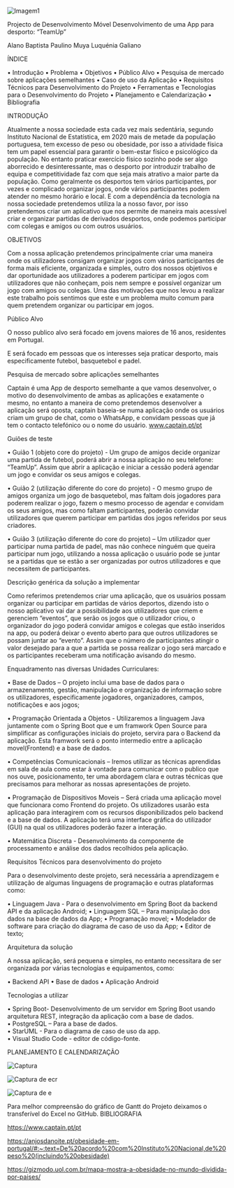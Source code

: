![Imagem1](https://user-images.githubusercontent.com/99680341/197422438-50bb6d0d-4a94-4d1f-9d3c-1bb538d984ec.png)

Projecto de Desenvolvimento Móvel
Desenvolvimento de uma App para desporto: “TeamUp”




















Alano Baptista
Paulino Muya
Luquénia Galiano


ÍNDICE

•	Introdução
•	Problema
•	Objetivos
•	Público Alvo
•	Pesquisa de mercado sobre aplicações semelhantes
•	Caso de uso da Aplicação
•	Requisitos Técnicos para Desenvolvimento do Projeto
•	Ferramentas e Tecnologias para o Desenvolvimento do Projeto
•	Planejamento e Calendarização
•	Bibliografia






















INTRODUÇÃO

Atualmente a nossa sociedade esta cada vez mais sedentária, segundo Instituto Nacional de Estatística, em 2020 mais de metade da população portuguesa, tem excesso de peso ou obesidade, por isso a atividade física tem um papel essencial para garantir o bem-estar físico e psicológico da população.
No entanto praticar exercício físico sozinho pode ser algo aborrecido e desinteressante, mas o desporto por introduzir trabalho de equipa e competitividade faz com que seja mais atrativo a maior parte da população. Como geralmente os desportos tem vários participantes, por vezes e complicado organizar jogos, onde vários participantes podem atender no mesmo horário e local. 
E com a dependência da tecnologia na nossa sociedade pretendemos utiliza la a nosso favor, por isso pretendemos criar um aplicativo que nos permite de maneira mais acessível criar e organizar partidas de derivados desportos, onde podemos participar com colegas e amigos ou com outros usuários.


OBJETIVOS

Com a nossa aplicação pretendemos principalmente criar uma maneira onde os utilizadores consigam organizar jogos com vários participantes de forma mais eficiente, organizada e simples, outro dos nossos objetivos e dar oportunidade aos utilizadores a poderem participar em jogos com utilizadores que não conheçam, pois nem sempre e possível organizar um jogo com amigos ou colegas.
Uma das motivações que nos levou a realizar este trabalho pois sentimos que este e um problema muito comum para quem pretendem organizar ou participar em jogos.



Público Alvo

O nosso publico alvo será focado em jovens maiores de 16 anos, residentes em Portugal.

E será focado em pessoas que os interesses seja praticar desporto, mais especificamente futebol, basquetebol e padel.

Pesquisa de mercado sobre aplicações semelhantes

Captain é uma App de desporto semelhante a que vamos desenvolver, o motivo do desenvolvimento de ambas as aplicações e exatamente o mesmo, no entanto a maneira de como pretendemos desenvolver a aplicação será oposta, captain baseia-se numa aplicação onde os usuários criam um grupo de chat, como o WhatsApp, e convidam pessoas que já tem o contacto telefónico ou o nome do usuário.	www.captain.pt/pt

Guiões de teste 

•	Guião 1 (objeto core do projeto) - Um grupo de amigos decide organizar uma partida de futebol, poderá abrir a nossa aplicação no seu telefone: “TeamUp”. Assim que abrir a aplicação e iniciar a cessão poderá agendar um jogo e convidar os seus amigos e colegas.

•	Guião 2 (utilização diferente do core do projeto) - O mesmo grupo de amigos organiza um jogo de basquetebol, mas faltam dois jogadores para poderem realizar o jogo, fazem o mesmo processo de agendar e convidam os seus amigos, mas como faltam participantes, poderão convidar utilizadores que querem participar em partidas dos jogos referidos por seus criadores.

•	Guião 3 (utilização diferente do core do projeto) – Um utilizador quer participar numa partida de padel, mas não conhece ninguém que queira participar num jogo, utilizando a nossa aplicação o usuário pode se juntar se a partidas que se estão a ser organizadas por outros utilizadores e que necessitem de participantes.


Descrição genérica da solução a implementar

Como referimos pretendemos criar uma aplicação, que os usuários possam organizar ou participar em partidas de vários deportos, dizendo isto o nosso aplicativo vai dar a possibilidade aos utilizadores que criem e gerenciem “eventos”, que serão os jogos que o utilizador criou, o organizador do jogo poderá convidar amigos e colegas que estão inseridos na app, ou poderá deixar o evento aberto para que outros utilizadores se possam juntar ao “evento”. 		Assim que o número de participantes atingir o valor desejado para a que a partida se possa realizar o jogo será marcado e os participantes receberam uma notificação avisando do mesmo.


Enquadramento nas diversas Unidades Curriculares: 

•	Base de Dados – O projeto inclui uma base de dados para o armazenamento, gestão, manipulação e organização de informação sobre os utilizadores, especificamente jogadores, organizadores, campos, notificações e aos jogos;

•	Programação Orientada a Objetos - Utilizaremos a linguagem Java juntamente com o Spring Boot que e um framwork Open Source para simplificar as configurações iniciais do projeto, servira para o Backend da aplicação. Esta framwork será o ponto intermedio entre a aplicação movel(Frontend) e a base de dados.

•	Competências Comunicacionais – Iremos utilizar as técnicas aprendidas em sala de aula como estar à vontade para comunicar com o publico que nos ouve, posicionamento, ter uma abordagem clara e outras técnicas que precisamos para melhorar as nossas apresentações de projeto. 


•	Programação de Dispositivos Moveis – Será criada uma aplicação movel que funcionara como Frontend do projeto. Os utilizadores usarão esta aplicação para interagirem com os recursos disponibilizados pelo backend e a base de dados.  A aplicação terá uma interface gráfica do utilizador (GUI) na qual os utilizadores poderão fazer a interação.

•	Matemática Discreta - Desenvolvimento da componente de processamento e análise dos dados recolhidos pela aplicação.

Requisitos Técnicos para desenvolvimento do projeto

 Para o desenvolvimento deste projeto, será necessária a aprendizagem e utilização de algumas linguagens de programação e outras plataformas como:
 
•	Linguagem Java - Para o desenvolvimento em Spring Boot da backend API e da aplicação Android;
•	Linguagem SQL – Para manipulação dos dados na base de dados da App;
•	Programação movel;
•	Modelador de software para criação do diagrama de caso de uso da App;
•	Editor de texto;

Arquitetura da solução

A nossa aplicação, será pequena e simples, no entanto necessitara de ser organizada por várias tecnologias e equipamentos, como:

•	Backend API
•	Base de dados
•	Aplicação Android

Tecnologias a utilizar 

•	Spring Boot- Desenvolvimento de um servidor em Spring Boot usando arquitetura REST, integração da aplicação com a base de dados.    
•	PostgreSQL – Para a base de dados.  
•	StarUML - Para o diagrama de caso de uso da app.  
•	Visual Studio Code -  editor de código-fonte.      




PLANEJAMENTO E CALENDARIZAÇÃO

![Captura](https://user-images.githubusercontent.com/99680341/197422545-7698d57f-2c37-4825-9983-bee2c2edbec7.png)

![Captura de ecr](https://user-images.githubusercontent.com/99680341/197422565-9b38d66d-edf3-40ca-8b6d-2ca2265fcaca.png)

![Captura de e](https://user-images.githubusercontent.com/99680341/197422582-fb69204e-c229-4830-820c-2ef91fc84efd.png)
 

 
 
Para melhor compreensão do gráfico de Gantt do Projeto deixamos o transferível do Excel no GitHub.
BIBLIOGRAFIA

https://www.captain.pt/pt

https://anjosdanoite.pt/obesidade-em-portugal/#:~:text=De%20acordo%20com%20Instituto%20Nacional,de%20peso%20(incluindo%20obesidade) 

https://gizmodo.uol.com.br/mapa-mostra-a-obesidade-no-mundo-dividida-por-paises/







